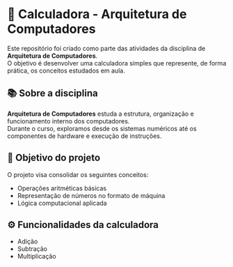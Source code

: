 # 🧮 Calculadora - Arquitetura de Computadores

Este repositório foi criado como parte das atividades da disciplina de **Arquitetura de Computadores**.  
O objetivo é desenvolver uma calculadora simples que represente, de forma prática, os conceitos estudados em aula.

## 📚 Sobre a disciplina

**Arquitetura de Computadores** estuda a estrutura, organização e funcionamento interno dos computadores.  
Durante o curso, exploramos desde os sistemas numéricos até os componentes de hardware e execução de instruções.

## 🧠 Objetivo do projeto

O projeto visa consolidar os seguintes conceitos:

- Operações aritméticas básicas
- Representação de números no formato de máquina
- Lógica computacional aplicada

## ⚙️ Funcionalidades da calculadora

- Adição
- Subtração
- Multiplicação

